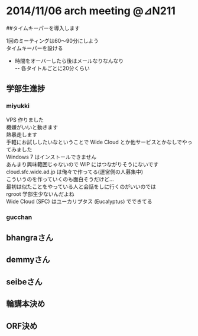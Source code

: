 # 2014/11/06 arch meeting @⊿N211 

##タイムキーパーを導入します

1回のミーティングは60〜90分にしよう  
タイムキーパーを設ける  
- 時間をオーバーしたら後はメールなりなんなり  
-- 各タイトルごとに20分くらい

## 学部生進捗

### miyukki
VPS 作りました  
機嫌がいいと動きます  
熱暴走します  
手軽にお試ししたいなということで Wide Cloud とか他サービスとかなしでやってみました  
Windows 7 はインストールできません  
あんまり興味範囲じゃないので WIP にはつながりそうにないです    
cloud.sfc.wide.ad.jp は俺々で作ってる(運営側の人募集中)  
こういうのを作っていくのも面白そうだけど…  
最初は似たことをやっている人と会話をしに行くのがいいのでは  
rgroot 学部生少ないんだよね  
Wide Cloud (SFC) はユーカリプタス (Eucalyptus) でできてる  

### gucchan

## bhangraさん

## demmyさん

## seibeさん

## 輪講本決め

## ORF決め
